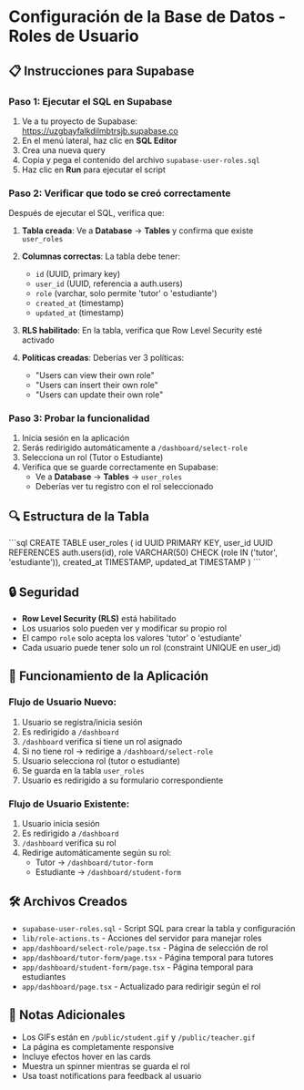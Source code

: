 # Configuración de la Base de Datos - Roles de Usuario

## 📋 Instrucciones para Supabase

### Paso 1: Ejecutar el SQL en Supabase

1. Ve a tu proyecto de Supabase: https://uzgbayfalkdilmbtrsjb.supabase.co
2. En el menú lateral, haz clic en **SQL Editor**
3. Crea una nueva query
4. Copia y pega el contenido del archivo `supabase-user-roles.sql`
5. Haz clic en **Run** para ejecutar el script

### Paso 2: Verificar que todo se creó correctamente

Después de ejecutar el SQL, verifica que:

1. **Tabla creada**: Ve a **Database** → **Tables** y confirma que existe `user_roles`
2. **Columnas correctas**: La tabla debe tener:
   - `id` (UUID, primary key)
   - `user_id` (UUID, referencia a auth.users)
   - `role` (varchar, solo permite 'tutor' o 'estudiante')
   - `created_at` (timestamp)
   - `updated_at` (timestamp)

3. **RLS habilitado**: En la tabla, verifica que Row Level Security esté activado
4. **Políticas creadas**: Deberías ver 3 políticas:
   - "Users can view their own role"
   - "Users can insert their own role"
   - "Users can update their own role"

### Paso 3: Probar la funcionalidad

1. Inicia sesión en la aplicación
2. Serás redirigido automáticamente a `/dashboard/select-role`
3. Selecciona un rol (Tutor o Estudiante)
4. Verifica que se guarde correctamente en Supabase:
   - Ve a **Database** → **Tables** → `user_roles`
   - Deberías ver tu registro con el rol seleccionado

## 🔍 Estructura de la Tabla

\`\`\`sql
CREATE TABLE user_roles (
  id UUID PRIMARY KEY,
  user_id UUID REFERENCES auth.users(id),
  role VARCHAR(50) CHECK (role IN ('tutor', 'estudiante')),
  created_at TIMESTAMP,
  updated_at TIMESTAMP
)
\`\`\`

## 🔒 Seguridad

- **Row Level Security (RLS)** está habilitado
- Los usuarios solo pueden ver y modificar su propio rol
- El campo `role` solo acepta los valores 'tutor' o 'estudiante'
- Cada usuario puede tener solo un rol (constraint UNIQUE en user_id)

## 🚀 Funcionamiento de la Aplicación

### Flujo de Usuario Nuevo:
1. Usuario se registra/inicia sesión
2. Es redirigido a `/dashboard`
3. `/dashboard` verifica si tiene un rol asignado
4. Si no tiene rol → redirige a `/dashboard/select-role`
5. Usuario selecciona rol (tutor o estudiante)
6. Se guarda en la tabla `user_roles`
7. Usuario es redirigido a su formulario correspondiente

### Flujo de Usuario Existente:
1. Usuario inicia sesión
2. Es redirigido a `/dashboard`
3. `/dashboard` verifica su rol
4. Redirige automáticamente según su rol:
   - Tutor → `/dashboard/tutor-form`
   - Estudiante → `/dashboard/student-form`

## 🛠️ Archivos Creados

- `supabase-user-roles.sql` - Script SQL para crear la tabla y configuración
- `lib/role-actions.ts` - Acciones del servidor para manejar roles
- `app/dashboard/select-role/page.tsx` - Página de selección de rol
- `app/dashboard/tutor-form/page.tsx` - Página temporal para tutores
- `app/dashboard/student-form/page.tsx` - Página temporal para estudiantes
- `app/dashboard/page.tsx` - Actualizado para redirigir según el rol

## 📝 Notas Adicionales

- Los GIFs están en `/public/student.gif` y `/public/teacher.gif`
- La página es completamente responsive
- Incluye efectos hover en las cards
- Muestra un spinner mientras se guarda el rol
- Usa toast notifications para feedback al usuario

